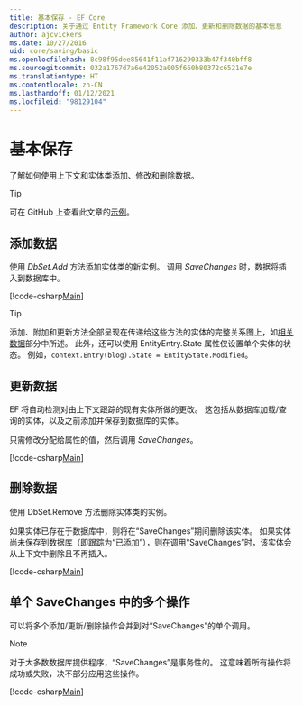 ```yaml
---
title: 基本保存 - EF Core
description: 关于通过 Entity Framework Core 添加、更新和删除数据的基本信息
author: ajcvickers
ms.date: 10/27/2016
uid: core/saving/basic
ms.openlocfilehash: 8c98f95dee85641f11af716290333b47f340bff8
ms.sourcegitcommit: 032a1767d7a6e42052a005f660b80372c6521e7e
ms.translationtype: HT
ms.contentlocale: zh-CN
ms.lasthandoff: 01/12/2021
ms.locfileid: "98129104"
---
```

# <a name="basic-save"></a>基本保存

了解如何使用上下文和实体类添加、修改和删除数据。

> [!TIP]
> 可在 GitHub 上查看此文章的[示例](https://github.com/dotnet/EntityFramework.Docs/tree/master/samples/core/Saving/Basics/)。

## <a name="adding-data"></a>添加数据

使用 *DbSet.Add* 方法添加实体类的新实例。 调用 *SaveChanges* 时，数据将插入到数据库中。

[!code-csharp[Main](../../../samples/core/Saving/Basics/Sample.cs#Add)]

> [!TIP]
> 添加、附加和更新方法全部呈现在传递给这些方法的实体的完整关系图上，如[相关数据](xref:core/saving/related-data)部分中所述。 此外，还可以使用 EntityEntry.State 属性仅设置单个实体的状态。 例如，`context.Entry(blog).State = EntityState.Modified`。

## <a name="updating-data"></a>更新数据

EF 将自动检测对由上下文跟踪的现有实体所做的更改。 这包括从数据库加载/查询的实体，以及之前添加并保存到数据库的实体。

只需修改分配给属性的值，然后调用 *SaveChanges*。

[!code-csharp[Main](../../../samples/core/Saving/Basics/Sample.cs#Update)]

## <a name="deleting-data"></a>删除数据

使用 DbSet.Remove 方法删除实体类的实例。

如果实体已存在于数据库中，则将在“SaveChanges”期间删除该实体。 如果实体尚未保存到数据库（即跟踪为“已添加”），则在调用“SaveChanges”时，该实体会从上下文中删除且不再插入。

[!code-csharp[Main](../../../samples/core/Saving/Basics/Sample.cs#Remove)]

## <a name="multiple-operations-in-a-single-savechanges"></a>单个 SaveChanges 中的多个操作

可以将多个添加/更新/删除操作合并到对“SaveChanges”的单个调用。

> [!NOTE]
> 对于大多数数据库提供程序，“SaveChanges”是事务性的。 这意味着所有操作将成功或失败，决不部分应用这些操作。

[!code-csharp[Main](../../../samples/core/Saving/Basics/Sample.cs#MultipleOperations)]
